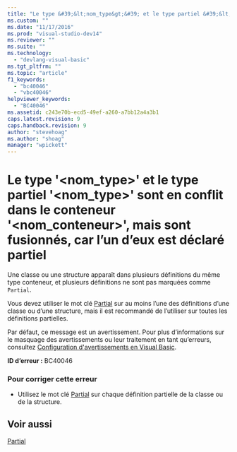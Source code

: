 ```yaml
---
title: "Le type &#39;&lt;nom_type&gt;&#39; et le type partiel &#39;&lt;nom_type&gt;&#39; sont en conflit dans le conteneur &#39;&lt;nom_conteneur&gt;&#39;, mais sont fusionn&#233;s, car l’un d’eux est d&#233;clar&#233; partiel | Microsoft Docs"
ms.custom: ""
ms.date: "11/17/2016"
ms.prod: "visual-studio-dev14"
ms.reviewer: ""
ms.suite: ""
ms.technology: 
  - "devlang-visual-basic"
ms.tgt_pltfrm: ""
ms.topic: "article"
f1_keywords: 
  - "bc40046"
  - "vbc40046"
helpviewer_keywords: 
  - "BC40046"
ms.assetid: c243e70b-ecd5-49ef-a260-a7bb12a4a3b1
caps.latest.revision: 9
caps.handback.revision: 9
author: "stevehoag"
ms.author: "shoag"
manager: "wpickett"
---
```

# Le type &#39;&lt;nom_type&gt;&#39; et le type partiel &#39;&lt;nom_type&gt;&#39; sont en conflit dans le conteneur &#39;&lt;nom_conteneur&gt;&#39;, mais sont fusionn&#233;s, car l’un d’eux est d&#233;clar&#233; partiel
Une classe ou une structure apparaît dans plusieurs définitions du même type conteneur, et plusieurs définitions ne sont pas marquées comme `Partial`.  
  
 Vous devez utiliser le mot clé [Partial](/dotnet/visual-basic/language-reference/modifiers/partial) sur au moins l’une des définitions d’une classe ou d’une structure, mais il est recommandé de l’utiliser sur toutes les définitions partielles.  
  
 Par défaut, ce message est un avertissement. Pour plus d’informations sur le masquage des avertissements ou leur traitement en tant qu’erreurs, consultez [Configuration d'avertissements en Visual Basic](../ide/configuring-warnings-in-visual-basic.md).  
  
 **ID d’erreur :** BC40046  
  
### Pour corriger cette erreur  
  
-   Utilisez le mot clé [Partial](/dotnet/visual-basic/language-reference/modifiers/partial) sur chaque définition partielle de la classe ou de la structure.  
  
## Voir aussi  
 [Partial](/dotnet/visual-basic/language-reference/modifiers/partial)